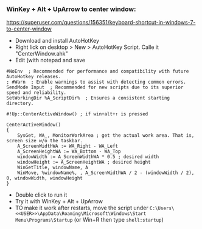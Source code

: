 ### WinKey + Alt + UpArrow to center window:
https://superuser.com/questions/156351/keyboard-shortcut-in-windows-7-to-center-window

- Download and install AutoHotKey
- Right lick on desktop > New > AutoHotKey Script. Calle it "CenterWindow.ahk"
- Edit (with notepad and save
```
#NoEnv  ; Recommended for performance and compatibility with future AutoHotkey releases.
; #Warn  ; Enable warnings to assist with detecting common errors.
SendMode Input  ; Recommended for new scripts due to its superior speed and reliability.
SetWorkingDir %A_ScriptDir%  ; Ensures a consistent starting directory.

#!Up::CenterActiveWindow() ; if win+alt+↑ is pressed

CenterActiveWindow()
{
    SysGet, WA_, MonitorWorkArea ; get the actual work area. That is, screen size w/o the taskbar.
    A_ScreenWidthWA := WA_Right - WA_Left
    A_ScreenHeightWA := WA_Bottom - WA_Top
    windowWidth := A_ScreenWidthWA * 0.5 ; desired width
    windowHeight := A_ScreenHeightWA ; desired height
    WinGetTitle, windowName, A
    WinMove, %windowName%, , A_ScreenWidthWA / 2 - (windowWidth / 2), 0, windowWidth, windowHeight
}
```
- Double click to run it
- Try it with WinKey + Alt + UpArrow
- TO make it work after restarts, move the script under `C:\Users\<<USER>>\AppData\Roaming\Microsoft\Windows\Start Menu\Programs\Startup` (or Win+R then type `shell:startup`)

